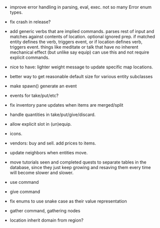 - improve error handling in parsing, eval, exec. not so many Error enum types.

- fix crash in release?

- add generic verbs that are implied commands. parses rest of input and matches against contents of location. optional ignored prep. if matched entity defines the verb, triggers event, or if location defines verb, triggers event. things like meditate or talk that have no inherent mechanical effect (but unlike say equip) can use this and not require explicit commands.

- nice to have: lighter weight message to update specific map locations.

- better way to get reasonable default size for various entity subclasses

- make spawn() generate an event

- events for take/put/etc?

- fix inventory pane updates when items are merged/split

- handle quantities in take/put/give/discard.

- allow explicit slot in (un)equip.

- icons.

- vendors: buy and sell. add prices to items.

- update neighbors when entities move.

- move tutorials seen and completed quests to separate tables in the database, since they just keep growing and resaving them every time will become slower and slower.

- use command

- give command

- fix enums to use snake case as their value representation

- gather command, gathering nodes

- location inherit domain from region?
